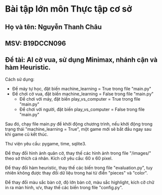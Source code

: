 # Bài tập lớn môn Thực tập cơ sở

## Họ và tên: Nguyễn Thanh Châu
## MSV: B19DCCN096
## Đề tài: AI cờ vua, sử dụng Minimax, nhánh cận và hàm Heuristic.

Cách sử dụng:

- Để máy tự học, đặt biến machine_learning = True trong file "main.py"
- Để chơi cờ vua, đặt biến machine_learning = False trong file "main.py"
  + Để chơi với máy, đặt biến play_vs_computer = True trong file "main.py"
  + Để chơi với người, đặt biến play_vs_computer = False trong file "main.py"

Sau đó, chạy file main.py để khởi động chương trình, nếu khởi động trong trạng thái "machine_learning = True", một game mới sẽ bắt đầu ngay sau khi game cũ kết thúc.

Thư viện yêu cầu: pygame, time, sqlite3.

Để thay đổi hình ảnh quân cờ, thay thế các hình ảnh trong file "/images/" theo sở thích cá nhân. Kích cỡ yêu cầu: 60 x 60 pixel.

Để thay đổi hàm heuristic, thay thế các biến trong file "evaluation.py", tuy nhiên không được thay đổi dữ liệu trong hai từ điển "pieces" và "color".

Để thay đổi màu sắc bàn cờ, độ lớn bàn cờ, màu sắc highlight, kích cỡ chữ in ra màn hình, v/v, thay thế các biến trong file "config.py".
